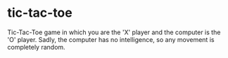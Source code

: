 # tic-tac-toe

 Tic-Tac-Toe game in which you are the 'X' player and the computer is the 'O' player. Sadly, the computer has no intelligence, so any movement is completely random.

